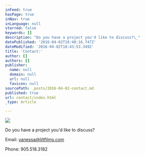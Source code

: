 ```yaml
---
inFeed: true
hasPage: true
inNav: true
inLanguage: null
starred: false
keywords: []
description: "Do you have a project you'd like to discuss?\_"
datePublished: '2016-04-02T18:48:16.747Z'
dateModified: '2016-04-02T18:43:53.349Z'
title: 'Contact:'
author: []
authors: []
publisher:
  name: null
  domain: null
  url: null
  favicon: null
sourcePath: _posts/2016-04-02-contact.md
published: true
url: contact/index.html
_type: Article

---
```

![](https://the-grid-user-content.s3-us-west-2.amazonaws.com/1f517f45-d03e-4037-bdcb-385c45633411.jpg)

Do you have a project you'd like to discuss? 

Email: vanessa@liltfilms.com

Phone: 905.518.3182